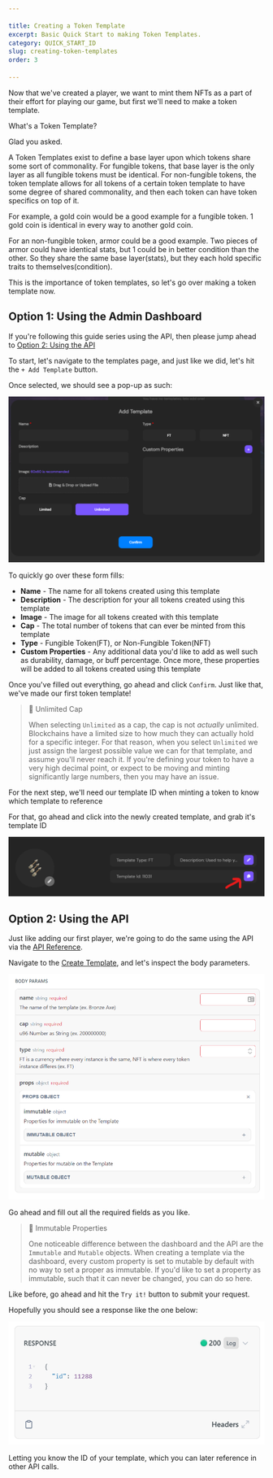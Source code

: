 ```yaml
---

title: Creating a Token Template
excerpt: Basic Quick Start to making Token Templates.
category: QUICK_START_ID
slug: creating-token-templates
order: 3

---
```

Now that we've created a player, we want to mint them NFTs as a part of their effort for playing our game, but first we'll need to make a token template.

What's a Token Template?

Glad you asked.

A Token Templates exist to define a base layer upon which tokens share some sort of commonality. For fungible tokens, that base layer is the only layer as all fungible tokens must be identical. For non-fungible tokens, the token template allows for all tokens of a certain token template to have some degree of shared commonality, and then each token can have token specifics on top of it. 

For example, a gold coin would be a good example for a fungible token. 1 gold coin is identical in every way to another gold coin.

For an non-fungible token, armor could be a good example. Two pieces of armor could have identical stats, but 1 could be in better condition than the other. So they share the same base layer(stats), but they each hold specific traits to themselves(condition).

This is the importance of token templates, so let's go over making a token template now.

## Option 1: Using the Admin Dashboard
If you're following this guide series using the API, then please jump ahead to [Option 2: Using the API](#using-the-api)

To start, let's navigate to the templates page, and just like we did, let's hit the `+ Add Template` button.

Once selected, we should see a pop-up as such:

![Add Template](../images/guides/first_template/First_Template.png)

To quickly go over these form fills:
- **Name** - The name for all tokens created using this template
- **Description** - The description for your all tokens created using this template
- **Image** - The image for all tokens created with this template
- **Cap** - The total number of tokens that can ever be minted from this template
- **Type** - Fungible Token(FT), or Non-Fungible Token(NFT)
- **Custom Properties** - Any additional data you'd like to add as well such as durability, damage, or buff percentage. Once more, these properties will be added to all tokens created using this template

Once you've filled out everything, go ahead and click `Confirm`. Just like that, we've made our first token template!

> 📘	Unlimited Cap
> 
> When selecting `Unlimited` as a cap, the cap is not *actually* unlimited. Blockchains have a limited size to how much they can actually hold for a specific integer. For that reason, when you select `Unlimited` we just assign the largest possible value we can for that template, and assume you'll never reach it. If you're defining your token to have a very high decimal point, or expect to be moving and minting significantly large numbers, then you may have an issue.

For the next step, we'll need our template ID when minting a token to know which template to reference

For that, go ahead and click into the newly created template, and grab it's template ID

![Template ID](../images/guides/first_template/Copy_Template_Id.png)

## Option 2: Using the API<a name='using-the-api' ></a>

Just like adding our first player, we're going to do the same using the API via the [API Reference](docs.stardust.gg/v0.0.0/reference).

Navigate to the [Create Template](https://docs.stardust.gg/v0.0.0/reference/post_template-create), and let's inspect the body parameters.

![Template Params](../images/guides/first_template/template_body_params.png)

Go ahead and fill out all the required fields as you like.

> 📘	Immutable Properties
> 
> One noticeable difference between the dashboard and the API are the `Immutable` and `Mutable` objects. When creating a template via the dashboard, every custom property is set to mutable by default with no way to set a proper as immutable. If you'd like to set a property as immutable, such that it can never be changed, you can do so here.

Like before, go ahead and hit the `Try it!` button to submit your request.

Hopefully you should see a response like the one below:

![Template ID](../images/guides/first_template/template_ID.png)

Letting you know the ID of your template, which you can later reference in other API calls.